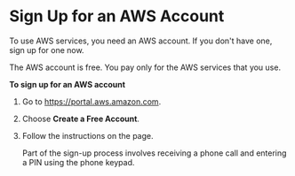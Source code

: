# Sign Up for an AWS Account<a name="deeplens-create-aws-account"></a>

To use AWS services, you need an AWS account\. If you don't have one, sign up for one now\. 

The AWS account is free\. You pay only for the AWS services that you use\.

**To sign up for an AWS account**

1. Go to [https://portal\.aws\.amazon\.com](https://portal.aws.amazon.com)\.

1. Choose **Create a Free Account**\.

1. Follow the instructions on the page\.

   Part of the sign\-up process involves receiving a phone call and entering a PIN using the phone keypad\.